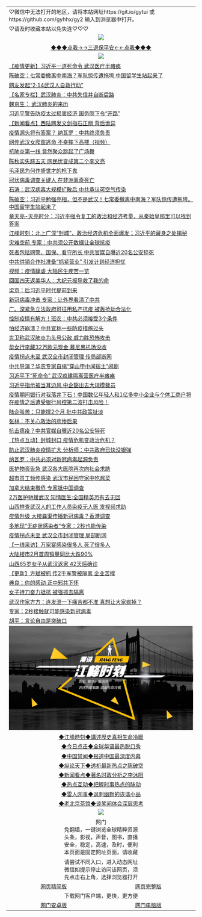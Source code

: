  <table>
<tr>
<td colspan="2" align=left>
♡微信中无法打开的地区，请将本站网址https://git.io/gytui 或 https://github.com/gyhhx/gy2 输入到浏览器中打开。 
 </td>
</tr>
 <tr>
 <td colspan="2" align=left>
♡请及时收藏本站以免失连♡♡♡
</td>
 </tr>
  <tr>
    <td colspan="2" align=center><img src="https://github.com/gyhhx/image-upload/blob/master/3t%20(1).jpg"></td>
 </tr>
 <tr><td colspan="2" align="center"><a href="https://xball.casa/oo.aspx?name=ogQuit&key=eqxowaguscvmxdgc&from=gy">◆◆◆点我→→三退保平安←←点我◆◆◆</a></td></tr>
  <tr>
    <td colspan="2" align=center><img src="https://cdn.jsdelivr.net/gh/gyoupiodf/im1/%E7%BD%91%E9%97%A8%E6%96%B0%E9%97%BB1.jpg"></td>
 </tr>
<tr><td colspan="2" align="left"><a href="https://xball.casa/oo.aspx?name=c1120084&key=eqxowaguscvmxdgc&from=gy">【疫情更新】习近平一道死命令 武汉医疗半瘫痪</a></td></tr>
<tr><td colspan="2" align="left"><a href="https://xball.casa/oo.aspx?name=c1129229&key=eqxowaguscvmxdgc&from=gy">陈破空：七常委撤离中南海？军队惊传遭拖垮 中国留学生站起来了</a></td></tr>
<tr><td colspan="2" align="left"><a href="https://xball.casa/oo.aspx?name=c1129345&key=eqxowaguscvmxdgc&from=gy">网友发起“2·14武汉人自救行动”</a></td></tr>
<tr><td colspan="2" align="left"><a href="https://xball.casa/oo.aspx?name=c1129316&key=eqxowaguscvmxdgc&from=gy">【名家专栏】武汉肺炎：中共失信并自断后路</a></td></tr>
<tr><td colspan="2" align="left"><a href="https://xball.casa/oo.aspx?name=c1129221&key=eqxowaguscvmxdgc&from=gy">魏京生： 武汉肺炎的来历</a></td></tr>
<tr><td colspan="2" align="left"><a href="https://xball.casa/oo.aspx?name=c1129280&key=eqxowaguscvmxdgc&from=gy">习近平警告防疫太过损害经济 国务院下令“开路”</a></td></tr>
<tr><td colspan="2" align="left"><a href="https://xball.casa/oo.aspx?name=c1129313&key=eqxowaguscvmxdgc&from=gy">【新闻看点】西陆网发文剑指石正丽 背后诡异</a></td></tr>
<tr><td colspan="2" align="left"><a href="https://xball.casa/oo.aspx?name=c1129246&key=eqxowaguscvmxdgc&from=gy">疫情源头将有答案？ 纳瓦罗：中共终须负责</a></td></tr>
<tr><td colspan="2" align="left"><a href="https://xball.casa/oo.aspx?name=c1129227&key=eqxowaguscvmxdgc&from=gy">网传武汉女爬窗逃命 不幸摔下高楼（视频）</a></td></tr>
<tr><td colspan="2" align="left"><a href="https://xball.casa/oo.aspx?name=c1129269&key=eqxowaguscvmxdgc&from=gy">抗肺炎第一线 竟然聚众跳起了广场舞</a></td></tr>
<tr><td colspan="2" align="left"><a href="https://xball.casa/oo.aspx?name=c1129220&key=eqxowaguscvmxdgc&from=gy">陈秋实失踪五天 网民忧变成第二个李文亮</a></td></tr>
<tr><td colspan="2" align="left"><a href="https://xball.casa/oo.aspx?name=c1129346&key=eqxowaguscvmxdgc&from=gy">毛泽民为何作盛世才的枪下鬼</a></td></tr>
<tr><td colspan="2" align="left"><a href="https://xball.casa/oo.aspx?name=c1129329&key=eqxowaguscvmxdgc&from=gy">冠状病毒调查关键人 在非洲离奇死亡</a></td></tr>
 <tr><td colspan="2" align="left"><a href="https://xball.casa/oo.aspx?name=c816850&key=eqxowaguscvmxdgc&from=gy">石涛：武汉病毒大规模扩散后 中共承认可空气传染</a></td></tr>
<tr><td colspan="2" align="left"><a href="https://xball.casa/oo.aspx?name=c816932&key=eqxowaguscvmxdgc&from=gy">陈破空：习近平勉强亮相，但不是武汉！七常委撤离中南海？军队惊传遭拖垮。中国留学生站起来了</a></td></tr>
<tr><td colspan="2" align="left"><a href="https://xball.casa/oo.aspx?name=c1025998&key=eqxowaguscvmxdgc&from=gy">章天亮-天亮时分：习近平强令复工的政治和经济考量，从秦始皇那里可以找到答案</a></td></tr>
<tr><td colspan="2" align="left"><a href="https://xball.casa/oo.aspx?name=c922850&key=eqxowaguscvmxdgc&from=gy">江峰时刻：北上广深“封城”，政治经济危机全面爆发；习近平的藏身之处揭秘</a></td></tr>

<tr><td colspan="2" align="left"><a href="https://xball.casa/oo.aspx?name=c1129343&key=eqxowaguscvmxdgc&from=gy">灾难空前 专家：中共须公开数据让全球抗疫</a></td></tr>
<tr><td colspan="2" align="left"><a href="https://xball.casa/oo.aspx?name=c1129370&key=eqxowaguscvmxdgc&from=gy">死者包括网警、国保、看守所长 中共官媒自曝近20名公安猝死</a></td></tr>
<tr><td colspan="2" align="left"><a href="https://xball.casa/oo.aspx?name=c1129364&key=eqxowaguscvmxdgc&from=gy">中共供销合作社准备“抓紧营业” 引发计划经济担忧</a></td></tr>
<tr><td colspan="2" align="left"><a href="https://xball.casa/oo.aspx?name=c1129218&key=eqxowaguscvmxdgc&from=gy">视频：疫情肆虐 大陆民生疾苦一览</a></td></tr>
<tr><td colspan="2" align="left"><a href="https://xball.casa/oo.aspx?name=c1129344&key=eqxowaguscvmxdgc&from=gy">回国四天返美华人：大纪元报导救了我的命</a></td></tr>
<tr><td colspan="2" align="left"><a href="https://xball.casa/oo.aspx?name=c1129389&key=eqxowaguscvmxdgc&from=gy">梁京：后习近平时代提前到来</a></td></tr>
<tr><td colspan="2" align="left"><a href="https://xball.casa/oo.aspx?name=c1129363&key=eqxowaguscvmxdgc&from=gy">新冠病毒冲击 专家：让外界看清了中共</a></td></tr>
<tr><td colspan="2" align="left"><a href="https://xball.casa/oo.aspx?name=c1129277&key=eqxowaguscvmxdgc&from=gy">广、深紧急立法政府可征用私产抗疫 被轰抢劫合法化</a></td></tr>
<tr><td colspan="2" align="left"><a href="https://xball.casa/oo.aspx?name=c1129244&key=eqxowaguscvmxdgc&from=gy">控制疫情有解方！班农：中共必须接受3个条件</a></td></tr>
<tr><td colspan="2" align="left"><a href="https://xball.casa/oo.aspx?name=c1129373&key=eqxowaguscvmxdgc&from=gy">怕经济崩溃？中共宣称一些防疫措施过头</a></td></tr>
<tr><td colspan="2" align="left"><a href="https://xball.casa/oo.aspx?name=c1129276&key=eqxowaguscvmxdgc&from=gy">世卫称武汉肺炎为头号公敌 威力胜恐怖攻击</a></td></tr>
<tr><td colspan="2" align="left"><a href="https://xball.casa/oo.aspx?name=c1129216&key=eqxowaguscvmxdgc&from=gy">华女行李藏32万欧元现金 慕尼黑机场没收</a></td></tr>
<tr><td colspan="2" align="left"><a href="https://xball.casa/oo.aspx?name=c1129239&key=eqxowaguscvmxdgc&from=gy">疫情拐点未至 武汉全市封闭管理 传局部断网</a></td></tr>
<tr><td colspan="2" align="left"><a href="https://xball.casa/oo.aspx?name=c1129281&key=eqxowaguscvmxdgc&from=gy">中共导演？华农专家自揭“穿山甲中间宿主”闹剧</a></td></tr>
<tr><td colspan="2" align="left"><a href="https://xball.casa/oo.aspx?name=c1129253&key=eqxowaguscvmxdgc&from=gy">习近平下“死命令” 武汉疯建隔离营医疗半瘫痪</a></td></tr>
<tr><td colspan="2" align="left"><a href="https://xball.casa/oo.aspx?name=c1129247&key=eqxowaguscvmxdgc&from=gy">习近平指示被当耳边风 中企豁出去大规模裁员</a></td></tr>
<tr><td colspan="2" align="left"><a href="https://xball.casa/oo.aspx?name=c1129261&key=eqxowaguscvmxdgc&from=gy">疫情期间银行对我落井下石！中国数亿年轻人和1亿多中小企业与个体工商户将在疫情之后遭受银行风控第二波打击风险！</a></td></tr>
<tr><td colspan="2" align="left"><a href="https://xball.casa/oo.aspx?name=c1129326&key=eqxowaguscvmxdgc&from=gy">陆企叫苦：只能撑2个月 批中共政策扯淡</a></td></tr>
<tr><td colspan="2" align="left"><a href="https://xball.casa/oo.aspx?name=c1129365&key=eqxowaguscvmxdgc&from=gy">张林：不关心政治的悲惨后果</a></td></tr>
<tr><td colspan="2" align="left"><a href="https://xball.casa/oo.aspx?name=c1129259&key=eqxowaguscvmxdgc&from=gy">抗击瘟疫？中共官媒自曝近20名公安猝死</a></td></tr>
<tr><td colspan="2" align="left"><a href="https://xball.casa/oo.aspx?name=c1129274&key=eqxowaguscvmxdgc&from=gy">【热点互动】封城封口 疫情危机变政治危机？</a></td></tr>
<tr><td colspan="2" align="left"><a href="https://xball.casa/oo.aspx?name=c1129243&key=eqxowaguscvmxdgc&from=gy">防止武汉肺炎疫情扩大 分析师：中共政府已快没银弹</a></td></tr>
<tr><td colspan="2" align="left"><a href="https://xball.casa/oo.aspx?name=c1129258&key=eqxowaguscvmxdgc&from=gy">纳瓦罗：中共必须对新冠病毒起源负责</a></td></tr>
<tr><td colspan="2" align="left"><a href="https://xball.casa/oo.aspx?name=c1129331&key=eqxowaguscvmxdgc&from=gy">医护物资告急 武汉各大医院再次向社会求助</a></td></tr>
<tr><td colspan="2" align="left"><a href="https://xball.casa/oo.aspx?name=c1129310&key=eqxowaguscvmxdgc&from=gy">超市员工频传感染 武汉市民困守家中吃酱菜</a></td></tr>
<tr><td colspan="2" align="left"><a href="https://xball.casa/oo.aspx?name=c1129328&key=eqxowaguscvmxdgc&from=gy">加拿大结束撤侨 专家抵中国调查</a></td></tr>
<tr><td colspan="2" align="left"><a href="https://xball.casa/oo.aspx?name=c1129374&key=eqxowaguscvmxdgc&from=gy">2万医护驰援武汉 知情医生:全国精英恐有去无回</a></td></tr>
<tr><td colspan="2" align="left"><a href="https://xball.casa/oo.aspx?name=c1129226&key=eqxowaguscvmxdgc&from=gy">山西排查武汉人的工作人员染疫无人医 发视频求助</a></td></tr>
<tr><td colspan="2" align="left"><a href="https://xball.casa/oo.aspx?name=c1129219&key=eqxowaguscvmxdgc&from=gy">疫情升级 大楼粪渠传播新冠病毒？香港调查</a></td></tr>
<tr><td colspan="2" align="left"><a href="https://xball.casa/oo.aspx?name=c1129224&key=eqxowaguscvmxdgc&from=gy">多地现“无症状感染者”专家：2秒也能传染</a></td></tr>
<tr><td colspan="2" align="left"><a href="https://xball.casa/oo.aspx?name=c1129308&key=eqxowaguscvmxdgc&from=gy">疫情拐点未至 武汉全市封闭管理 局部断网</a></td></tr>
<tr><td colspan="2" align="left"><a href="https://xball.casa/oo.aspx?name=c1129362&key=eqxowaguscvmxdgc&from=gy">【一线采访】万家宴感染很多人 死了很多人</a></td></tr>
<tr><td colspan="2" align="left"><a href="https://xball.casa/oo.aspx?name=c1129315&key=eqxowaguscvmxdgc&from=gy">大陆楼市2月首周销量同比大跌90%</a></td></tr>
<tr><td colspan="2" align="left"><a href="https://xball.casa/oo.aspx?name=c1129330&key=eqxowaguscvmxdgc&from=gy">山西65岁女子从武汉返家 42天后确诊</a></td></tr>
<tr><td colspan="2" align="left"><a href="https://xball.casa/oo.aspx?name=c1120951&key=eqxowaguscvmxdgc&from=gy">【更新】方斌被抓 传2千军警被隔离 企业苦撑</a></td></tr>
<tr><td colspan="2" align="left"><a href="https://xball.casa/oo.aspx?name=c1129240&key=eqxowaguscvmxdgc&from=gy">典良：你的感动 正中邪共下怀</a></td></tr>
<tr><td colspan="2" align="left"><a href="https://xball.casa/oo.aspx?name=c1129268&key=eqxowaguscvmxdgc&from=gy">女子持刀奋力抵抗 被强抓去隔离</a></td></tr>
<tr><td colspan="2" align="left"><a href="https://xball.casa/oo.aspx?name=c1129309&key=eqxowaguscvmxdgc&from=gy">武汉作家方方：连发泄一下痛苦都不准 真想让大家疯掉？</a></td></tr>
<tr><td colspan="2" align="left"><a href="https://xball.casa/oo.aspx?name=c1129323&key=eqxowaguscvmxdgc&from=gy">专家：2秒接触就可能感染新冠病毒</a></td></tr>
<tr><td colspan="2" align="left"><a href="https://xball.casa/oo.aspx?name=c1129228&key=eqxowaguscvmxdgc&from=gy">胡平：言论自由是突破口</a></td></tr>
 
 <tr>
   <td colspan="2" align=center><img src="https://github.com/gyoupiodf/im1/blob/master/jf-1.jpg"></td>
  </tr>
   <tr>
   <td colspan="2" align=center> 
<a href="https://xball.casa/oo.aspx?name=c922850&key=eqxowaguscvmxdgc&from=gy&tag=9877">◆江峰時刻◆講述歷史真相生命冷暖</a><br/>
    </td>
  </tr>
   <tr>
   <td colspan="2" align=center> 
<a href="https://xball.casa/oo.aspx?name=c816850&key=eqxowaguscvmxdgc&from=gy&tag=9877">◆今日点击◆全球华语最热脱口秀</a><br/>
    </td>
  </tr>
  <tr>
  <td colspan="2" align=center>
<a href="https://xball.casa/oo.aspx?name=c816860&key=eqxowaguscvmxdgc&from=gy&tag=99733110">◆中国禁闻◆报道中国最深度内幕</a><br/>
   </tr>
  <tr>
     <td colspan="2" align=center>
<a href="https://xball.casa/oo.aspx?name=c816855&key=eqxowaguscvmxdgc&from=gy&tag=997110">◆纵论天下◆透析最新热点之陈破空</a><br/>
   </tr>
   <tr>
      <td colspan="2" align=center>
<a href="https://xball.casa/oo.aspx?name=c838308&key=eqxowaguscvmxdgc&from=gy&tag=9973110">◆新闻看点◆著名时政分析之李沐阳</a><br/>
   </tr>
   <tr>
     <td colspan="2" align=center>
<a href="https://xball.casa/oo.aspx?name=c816852&key=eqxowaguscvmxdgc&from=gy&tag=9733110">◆热点互动◆把握时事热点的脉动</a><br/>
   </tr>
   <tr>
      <td colspan="2" align=center>
<a href="https://xball.casa/oo.aspx?name=c816694&key=eqxowaguscvmxdgc&from=gy&tag=93310">◆雷人网事◆讽刺幽默的诙谐小品</a><br/>
   </tr>
   <tr>
    <td colspan="2" align=center>
<a href="https://xball.casa/oo.aspx?name=c816650&key=eqxowaguscvmxdgc&from=gy&tag=9973110">◆老北京茶馆◆谈笑间体会深层思考</a><br/>
   </tr>
 <tr>
    <td colspan="2" align="center"><img src="https://gitlab.com/ogate2/up/raw/master/_/oGate65.jpg"/></td>
  </tr>
  <tr>
    <td colspan="2" align="center">网门<br/>免翻墙，一键浏览全球精粹资源<br/>头条，影视，声音，图书，直播<br/>安全，稳定，高速，及时，便利<br/>本页面是固定网址页面，请收藏</td>
  <tr>
  <tr>
    <td colspan="2" align="center">请尝试不同入口，进入动态网址<br/>微信如提示停止访问该网页，须<br/>先点击右上角，选择浏览器打开</td>
  <tr>  
  <tr>
    <td align="center"><a href="https://gitcdn.xyz/repo/otiny/up/master/show002.htm">网页精简版</a></td>
    <td align="center"><a href="https://gitcdn.xyz/repo/otiny/up/master/show001.htm">网页完整版</a></td>
  </tr>
  <tr>
    <td colspan="2" align="center">下载网门客户端，更快，更方便</td>
  <tr>
  <tr>
    <td align="center"><a href="https://raw.githubusercontent.com/opipe/up/master/oGatea.apk">网门安卓版</a></td>
    <td align="center"><a href="https://raw.githubusercontent.com/opipe/up/master/oGate.zip">网门电脑版</a></td>
  </tr>
</table>



